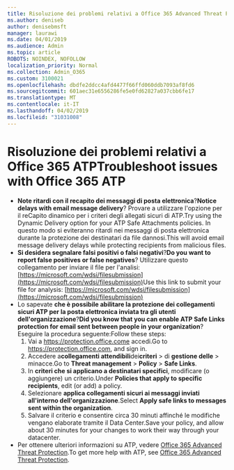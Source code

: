 ```yaml
---
title: Risoluzione dei problemi relativi a Office 365 Advanced Threat Protection (ATP)
ms.author: deniseb
author: denisebmsft
manager: laurawi
ms.date: 04/01/2019
ms.audience: Admin
ms.topic: article
ROBOTS: NOINDEX, NOFOLLOW
localization_priority: Normal
ms.collection: Admin_O365
ms.custom: 3100021
ms.openlocfilehash: dbdfe2ddcc4afd4477f66ffd060ddb7093af8fd6
ms.sourcegitcommit: 601aec31e6556286fe5e0fd62827a037cbb6fe17
ms.translationtype: MT
ms.contentlocale: it-IT
ms.lasthandoff: 04/02/2019
ms.locfileid: "31031008"
---
```

# <a name="troubleshoot-issues-with-office-365-atp"></a><span data-ttu-id="c7054-102">Risoluzione dei problemi relativi a Office 365 ATP</span><span class="sxs-lookup"><span data-stu-id="c7054-102">Troubleshoot issues with Office 365 ATP</span></span>

- <span data-ttu-id="c7054-103">**Note ritardi con il recapito dei messaggi di posta elettronica**?</span><span class="sxs-lookup"><span data-stu-id="c7054-103">**Notice delays with email message delivery**?</span></span> <span data-ttu-id="c7054-104">Provare a utilizzare l'opzione per il reCapito dinamico per i criteri degli allegati sicuri di ATP.</span><span class="sxs-lookup"><span data-stu-id="c7054-104">Try using the Dynamic Delivery option for your ATP Safe Attachments policies.</span></span> <span data-ttu-id="c7054-105">In questo modo si eviteranno ritardi nei messaggi di posta elettronica durante la protezione dei destinatari da file dannosi.</span><span class="sxs-lookup"><span data-stu-id="c7054-105">This will avoid email message delivery delays while protecting recipients from malicious files.</span></span>
- <span data-ttu-id="c7054-106">**Si desidera segnalare falsi positivi o falsi negativi**?</span><span class="sxs-lookup"><span data-stu-id="c7054-106">**Do you want to report false positives or false negatives**?</span></span> <span data-ttu-id="c7054-107">Utilizzare questo collegamento per inviare il file per l'analisi:[https://microsoft.com/wdsi/filesubmission](https://microsoft.com/wdsi/filesubmission)</span><span class="sxs-lookup"><span data-stu-id="c7054-107">Use this link to submit your file for analysis: [https://microsoft.com/wdsi/filesubmission](https://microsoft.com/wdsi/filesubmission)</span></span>
- <span data-ttu-id="c7054-108">Lo sapevate **che è possibile abilitare la protezione dei collegamenti sicuri ATP per la posta elettronica inviata tra gli utenti dell'organizzazione**?</span><span class="sxs-lookup"><span data-stu-id="c7054-108">**Did you know that you can enable ATP Safe Links protection for email sent between people in your organization**?</span></span> <span data-ttu-id="c7054-109">Eseguire la procedura seguente:</span><span class="sxs-lookup"><span data-stu-id="c7054-109">Follow these steps:</span></span>
    1. <span data-ttu-id="c7054-110">Vai a https://protection.office.come accedi.</span><span class="sxs-lookup"><span data-stu-id="c7054-110">Go to https://protection.office.com, and sign in.</span></span>
    2. <span data-ttu-id="c7054-111">Accedere a**collegamenti attendibili**dei**criteri** > di **gestione delle** > minacce.</span><span class="sxs-lookup"><span data-stu-id="c7054-111">Go to **Threat management** > **Policy** > **Safe Links**.</span></span>
    3. <span data-ttu-id="c7054-112">In **criteri che si applicano a destinatari specifici**, modificare (o aggiungere) un criterio.</span><span class="sxs-lookup"><span data-stu-id="c7054-112">Under **Policies that apply to specific recipients**, edit (or add) a policy.</span></span>
    4. <span data-ttu-id="c7054-113">Selezionare **applica collegamenti sicuri ai messaggi inviati all'interno dell'organizzazione**.</span><span class="sxs-lookup"><span data-stu-id="c7054-113">Select **Apply safe links to messages sent within the organization**.</span></span>
    5. <span data-ttu-id="c7054-114">Salvare il criterio e consentire circa 30 minuti affinché le modifiche vengano elaborate tramite il Data Center.</span><span class="sxs-lookup"><span data-stu-id="c7054-114">Save your policy, and allow about 30 minutes for your changes to work their way through your datacenter.</span></span>
- <span data-ttu-id="c7054-115">Per ottenere ulteriori informazioni su ATP, vedere [Office 365 Advanced Threat Protection](https://docs.microsoft.com/office365/securitycompliance/office-365-atp).</span><span class="sxs-lookup"><span data-stu-id="c7054-115">To get more help with ATP, see [Office 365 Advanced Threat Protection](https://docs.microsoft.com/office365/securitycompliance/office-365-atp).</span></span>